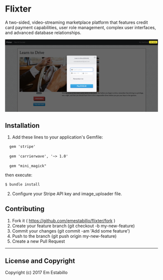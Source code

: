 # Flixter

A two-sided, video-streaming marketplace platform that features credit card payment capabilities, user role management, complex user interfaces, and advanced database relationships.

![flixter](app/assets/images/flixter.png)

## Installation

1. Add these lines to your application's Gemfile:
```
  gem 'stripe'

  gem 'carrierwave', '~> 1.0'

  gem "mini_magick"
```

  then execute:

```ruby
$ bundle install
```

2. Configure your Stripe API key and image_uploader file.

## Contributing

1. Fork it ( https://github.com/emestabillo/flixter/fork )
2. Create your feature branch (git checkout -b my-new-feature)
3. Commit your changes (git commit -am 'Add some feature')
4. Push to the branch (git push origin my-new-feature)
5. Create a new Pull Request

---

## License and Copyright

Copyright (c) 2017 Em Estabillo
